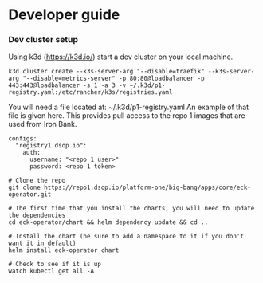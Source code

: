 # Developer guide

### Dev cluster setup

Using k3d (https://k3d.io/) start a dev cluster on your local machine.

```
k3d cluster create --k3s-server-arg "--disable=traefik" --k3s-server-arg "--disable=metrics-server" -p 80:80@loadbalancer -p 443:443@loadbalancer -s 1 -a 3 -v ~/.k3d/p1-registry.yaml:/etc/rancher/k3s/registries.yaml
```

You will need a file located at: ~/.k3d/p1-registry.yaml  An example of that file is given here. This provides pull access to the repo 1 images that are used from Iron Bank.

```
configs:
  "registry1.dsop.io":
    auth:
      username: "<repo 1 user>"
      password: <repo 1 token>
```

```
# Clone the repo
git clone https://repo1.dsop.io/platform-one/big-bang/apps/core/eck-operator.git

# The first time that you install the charts, you will need to update the dependencies
cd eck-operator/chart && helm dependency update && cd ..

# Install the chart (be sure to add a namespace to it if you don't want it in default)
helm install eck-operator chart 

# Check to see if it is up
watch kubectl get all -A
```
